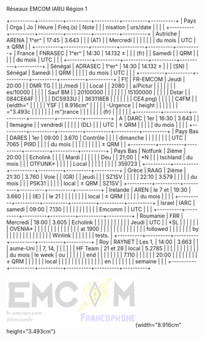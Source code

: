Réseaux EMCOM IARU Région 1

+----------+----------+----------+----------+----------+----------+
| Pays     | Orga     | Jo       | Heure    | Fréq.(s) | Note     |
|          | nisation | urs/date |          |          |          |
+----------+----------+----------+----------+----------+----------+
| Autriche | ARENA    | 1^er^    | 17:45    | 3.643    |          |
| (AT)     |          | Mercredi |          |          |          |
|          |          | du mois  | UTC      | ± QRM    |          |
+----------+----------+----------+----------+----------+----------+
| France   | FNRASEC  | 1^er^    | 14:30    | 14.132 ± |          |
| (fr)     |          | Samedi   |          | QRM      |          |
|          |          | du mois  | UTC      |          |          |
+----------+----------+----------+----------+----------+----------+
| Sénégal  | ADRASEC  | 1^er^    | 14:30    | 14.132 ± |          |
| (SN)     | Sénégal  | Samedi   |          | QRM      |          |
|          |          | du mois  | UTC      |          |          |
+----------+----------+----------+----------+----------+----------+
| F![      | FR-EMCOM | Jeudi    | 20:00    |          | DMR TG   |
| ](./medi |          |          | Local    |          | 2080     |
| a/Pictur |          |          |          |          |          |
| es/10000 |          |          |          |          | Sauf BM  |
| 20100000 |          |          |          |          |          |
| 15100000 |          |          |          |          | Dstar    |
| 084CE64F |          |          |          |          | DCS933U  |
| 363118E8 |          |          |          |          |          |
| CE4.png) |          |          |          |          | C4FM     |
| {width=" |          |          |          |          | YSF      |
| 8.916cm" |          |          |          |          | -Urgence |
| height   |          |          |          |          |          |
| ="3.493c |          |          |          |          |          |
| m"}rance |          |          |          |          |          |
| (fr)     |          |          |          |          |          |
+----------+----------+----------+----------+----------+----------+
| A        | DARC     | 1er      | 16:30    | 3.643    |          |
| llemagne |          | vendredi |          |          |          |
| (DL)     |          |          | UTC      | ± QRM    |          |
|          |          | du mois  |          |          |          |
+----------+----------+----------+----------+----------+----------+
| Pays Bas | DARES    | 1er      | 09:00    | 3.670    | Contrôle |
|          |          | dimanche |          |          |          |
|          |          |          | UTC      | 7065     | PI9D     |
|          |          | du mois  |          |          |          |
|          |          |          |          | ± QRM    |          |
+----------+----------+----------+----------+----------+----------+
| Pays Bas | Notfunk  | 2ième    | 20:00    |          | Echolink |
|          |          | Mardi    |          |          |          |
|          | Deu      |          | 21;00    |          | \*N      |
|          | tschland | du mois  |          |          | OTFUNK\* |
|          |          |          | Local    |          |          |
|          |          |          |          |          | 359723   |
+----------+----------+----------+----------+----------+----------+
| Grèce    | RAAG     | 2ième    | 21:30    | 3.760    | Voie     |
| (GR)     |          | jeudi    |          |          | SZ1SV    |
|          |          |          | 22:10    | 3.579    |          |
|          |          | du mois  |          |          | PSK31    |
|          |          |          | local    | ± QRM    | SZ1SV    |
+----------+----------+----------+----------+----------+----------+
| Irelande | AREN     | le 7 et  | 19:30    | 3.660    |          |
| (IE)     |          | le 21    |          |          |          |
|          |          |          | local    | ± QRM    |          |
|          |          | du mois  |          |          |          |
+----------+----------+----------+----------+----------+----------+
| Israel   | IARC     | samedi   | 09:00    | 7.130    |          |
|          |          |          |          |          |          |
|          | Emcomm   |          | UTC      |          |          |
+----------+----------+----------+----------+----------+----------+
| Roumanie | FRR      | Mercredi | 18:00    | 3.605    | Echolink |
|          |          |          |          |          |          |
|          |          | Jeudi    | UTC      |          | \*SL     |
|          |          |          |          |          | OVENIA\* |
|          |          |          |          |          |          |
|          |          |          |          |          | at 1900  |
|          |          |          |          |          |          |
|          |          |          |          |          | followed |
|          |          |          |          |          | by       |
|          |          |          |          |          |          |
|          |          |          |          |          | Winlink  |
|          |          |          |          |          | tests.   |
+----------+----------+----------+----------+----------+----------+
| Roy      | RAYNET   | Les 1,   | 14:00    | 3.663    |          |
| aume-Uni |          | 7, 14,   |          |          |          |
|          | HF Team  | 21 et 28 | local    | 5.2785   |          |
|          |          |          |          |          |          |
|          |          | du mois  | le week  | ou       |          |
|          |          |          | end      |          |          |
|          |          |          |          | 7.110    |          |
|          |          |          | 20:00    |          |          |
|          |          |          |          | ± QRM    |          |
|          |          |          | local    |          |          |
|          |          |          |          |          |          |
|          |          |          | en       |          |          |
|          |          |          | semaine  |          |          |
+----------+----------+----------+----------+----------+----------+

![](./media/Pictures/100002010000015100000084CE64F363118E8CE4.png){width="8.916cm"
height="3.493cm"}
